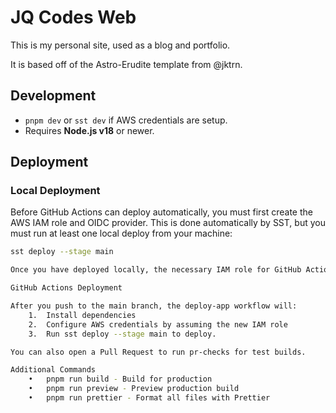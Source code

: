 # JQ Codes Web

This is my personal site, used as a blog and portfolio.

It is based off of the Astro-Erudite template from @jktrn.

## Development

- `pnpm dev` or `sst dev` if AWS credentials are setup.
- Requires **Node.js v18** or newer.

## Deployment

### Local Deployment

Before GitHub Actions can deploy automatically, you must first create the AWS IAM role and OIDC provider.
This is done automatically by SST, but you must run at least one local deploy from your machine:

```bash
sst deploy --stage main

Once you have deployed locally, the necessary IAM role for GitHub Actions is created. GitHub Actions can then assume it to deploy changes.

GitHub Actions Deployment

After you push to the main branch, the deploy-app workflow will:
    1.	Install dependencies
    2.	Configure AWS credentials by assuming the new IAM role
    3.	Run sst deploy --stage main to deploy.

You can also open a Pull Request to run pr-checks for test builds.

Additional Commands
    •	pnpm run build - Build for production
    •	pnpm run preview - Preview production build
    •	pnpm run prettier - Format all files with Prettier
```
